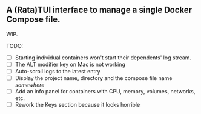 ## A (Rata)TUI interface to manage a single Docker Compose file.

WIP.

TODO:
- [ ] Starting individual containers won't start their dependents' log stream.
- [ ] The ALT modifier key on Mac is not working
- [ ] Auto-scroll logs to the latest entry
- [ ] Display the project name, directory and the compose file name _somewhere_
- [ ] Add an info panel for containers with CPU, memory, volumes, networks, etc.
- [ ] Rework the Keys section because it looks horrible
